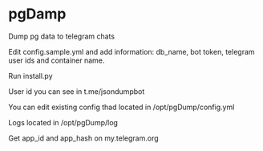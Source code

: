 # pgDamp
Dump pg data to telegram chats

Edit config.sample.yml and add information: db_name, bot token, telegram user ids and container name.

Run install.py

User id you can see in t.me/jsondumpbot

You can edit existing config thad located in /opt/pgDump/config.yml

Logs located in /opt/pgDump/log


Get app_id and app_hash on  my.telegram.org